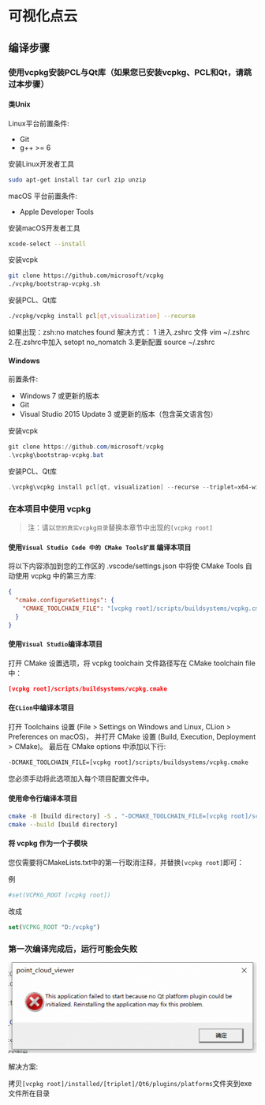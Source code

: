 # 可视化点云

## 编译步骤

### 使用vcpkg安装PCL与Qt库（如果您已安装vcpkg、PCL和Qt，请跳过本步骤）

#### 类Unix

Linux平台前置条件:

* Git
* g++ >= 6

安装Linux开发者工具

```bash
sudo apt-get install tar curl zip unzip
```

macOS 平台前置条件:

* Apple Developer Tools

安装macOS开发者工具

```bash
xcode-select --install
```

安装vcpk

```bash
git clone https://github.com/microsoft/vcpkg
./vcpkg/bootstrap-vcpkg.sh
```

安装PCL、Qt库

```bash
./vcpkg/vcpkg install pcl[qt,visualization] --recurse
```
如果出现：zsh:no matches found
解决方式：
1 进入.zshrc 文件 vim ~/.zshrc
2.在.zshrc中加入 setopt no_nomatch
3.更新配置 source ~/.zshrc
#### Windows

前置条件:

* Windows 7 或更新的版本
* Git
* Visual Studio 2015 Update 3 或更新的版本（包含英文语言包）

安装vcpk

```powershell
git clone https://github.com/microsoft/vcpkg
.\vcpkg\bootstrap-vcpkg.bat
```

安装PCL、Qt库

```powershell
.\vcpkg\vcpkg install pcl[qt, visualization] --recurse --triplet=x64-windows
```

### 在本项目中使用 vcpkg

> 注：请以`您的真实vcpkg目录`替换本章节中出现的`[vcpkg root]`

#### 使用`Visual Studio Code 中的 CMake Tools扩展` 编译本项目

将以下内容添加到您的工作区的 .vscode/settings.json 中将使 CMake Tools 自动使用 vcpkg 中的第三方库:

```json
{
  "cmake.configureSettings": {
    "CMAKE_TOOLCHAIN_FILE": "[vcpkg root]/scripts/buildsystems/vcpkg.cmake"
  }
}
```

#### 使用`Visual Studio`编译本项目

打开 CMake 设置选项，将 vcpkg toolchain 文件路径写在 CMake toolchain file 中：

```cmake
[vcpkg root]/scripts/buildsystems/vcpkg.cmake
```

#### 在`CLion`中编译本项目

打开 Toolchains 设置 (File > Settings on Windows and Linux, CLion > Preferences on macOS)， 并打开 CMake 设置 (Build, Execution, Deployment > CMake)。 最后在 CMake options 中添加以下行:

```bash
-DCMAKE_TOOLCHAIN_FILE=[vcpkg root]/scripts/buildsystems/vcpkg.cmake
```

您必须手动将此选项加入每个项目配置文件中。

#### 使用命令行编译本项目

```bash
cmake -B [build directory] -S . "-DCMAKE_TOOLCHAIN_FILE=[vcpkg root]/scripts/buildsystems/vcpkg.cmake"
cmake --build [build directory]
```

#### 将 vcpkg 作为一个子模块

您仅需要将CMakeLists.txt中的第一行取消注释，并替换`[vcpkg root]`即可：

例

```cmake
#set(VCPKG_ROOT [vcpkg root])
```

改成

```cmake
set(VCPKG_ROOT "D:/vcpkg")
```

### 第一次编译完成后，运行可能会失败

![platform初始化失败](/docs/img/platform_not_initialized.png)

解决方案:

拷贝`[vcpkg root]/installed/[triplet]/Qt6/plugins/platforms`文件夹到exe文件所在目录
